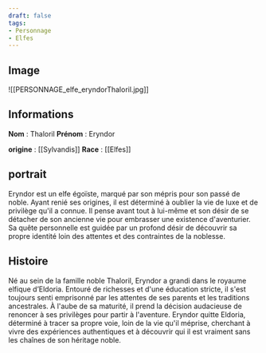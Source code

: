 ```yaml
---
draft: false
tags:
- Personnage
- Elfes
---
```


## Image

![[PERSONNAGE_elfe_eryndorThaloril.jpg]]

## Informations
**Nom** : Thaloril
**Prénom** : Eryndor

**origine** : [[Sylvandis]]
**Race** : [[Elfes]]

## portrait

Eryndor est un elfe égoïste, marqué par son mépris pour son passé de noble. Ayant renié ses origines, il est déterminé à oublier la vie de luxe et de privilège qu'il a connue. Il pense avant tout à lui-même et son désir de se détacher de son ancienne vie pour embrasser une existence d'aventurier. Sa quête personnelle est guidée par un profond désir de découvrir sa propre identité loin des attentes et des contraintes de la noblesse.

## Histoire

Né au sein de la famille noble Thaloril, Eryndor a grandi dans le royaume elfique d’Eldoria. Entouré de richesses et d'une éducation stricte, il s'est toujours senti emprisonné par les attentes de ses parents et les traditions ancestrales. À l'aube de sa maturité, il prend la décision audacieuse de renoncer à ses privilèges pour partir à l'aventure. Eryndor quitte Eldoria, déterminé à tracer sa propre voie, loin de la vie qu'il méprise, cherchant à vivre des expériences authentiques et à découvrir qui il est vraiment sans les chaînes de son héritage noble.
